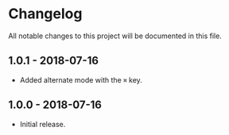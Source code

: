 # Changelog

All notable changes to this project will be documented in this file.

## 1.0.1 - 2018-07-16

* Added alternate mode with the `⌘` key.

## 1.0.0 - 2018-07-16

* Initial release.
